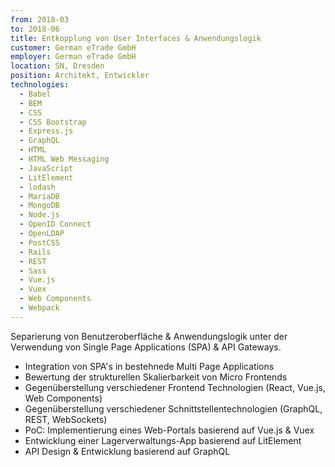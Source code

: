 ```yaml
---
from: 2018-03
to: 2018-06
title: Entkopplung von User Interfaces & Anwendungslogik
customer: German eTrade GmbH
employer: German eTrade GmbH
location: SN, Dresden
position: Architekt, Entwickler
technologies:
  - Babel
  - BEM
  - CSS
  - CSS Bootstrap
  - Express.js
  - GraphQL
  - HTML
  - HTML Web Messaging
  - JavaScript
  - LitElement
  - lodash
  - MariaDB
  - MongoDB
  - Node.js
  - OpenID Connect
  - OpenLDAP
  - PostCSS
  - Rails
  - REST
  - Sass
  - Vue.js
  - Vuex
  - Web Components
  - Webpack
---
```


Separierung von Benutzeroberfläche & Anwendungslogik unter der Verwendung von Single Page Applications (SPA) & API Gateways.

- Integration von SPA's in bestehnede Multi Page Applications
- Bewertung der strukturellen Skalierbarkeit von Micro Frontends
- Gegenüberstellung verschiedener Frontend Technologien (React, Vue.js, Web Components)
- Gegenüberstellung verschiedener Schnittstellentechnologien (GraphQL, REST, WebSockets)
- PoC: Implementierung eines Web-Portals basierend auf Vue.js & Vuex
- Entwicklung einer Lagerverwaltungs-App basierend auf LitElement
- API Design & Entwicklung basierend auf GraphQL





